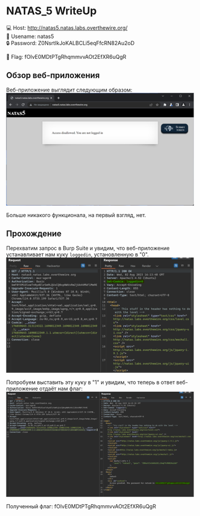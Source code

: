 # NATAS_5 WriteUp
:computer: Host: <http://natas5.natas.labs.overthewire.org/>  
:bust_in_silhouette: Usename: natas5  
:lock: Password: Z0NsrtIkJoKALBCLi5eqFfcRN82Au2oD

:triangular_flag_on_post: Flag: fOIvE0MDtPTgRhqmmvvAOt2EfXR6uQgR

## Обзор веб-приложения
Веб-приложение выглядит следующим образом:
![Скриншот веб-приложения](./img/natas5/natas5_0.png)

Больше никакого функционала, на первый взгляд, нет.

## Прохождение
Перехватим запрос в Burp Suite и увидим, что веб-приложение устанавливает нам куку ``loggedin``, установленную в "0". 
![Установленная кука](img/natas5/natas5_1.png)

Попробуем выставить эту куку в "1" и увидим, что теперь в ответ веб-приложение отдаёт нам флаг:
![Установленная кука](img/natas5/natas5_2.png)


Полученный флаг: fOIvE0MDtPTgRhqmmvvAOt2EfXR6uQgR